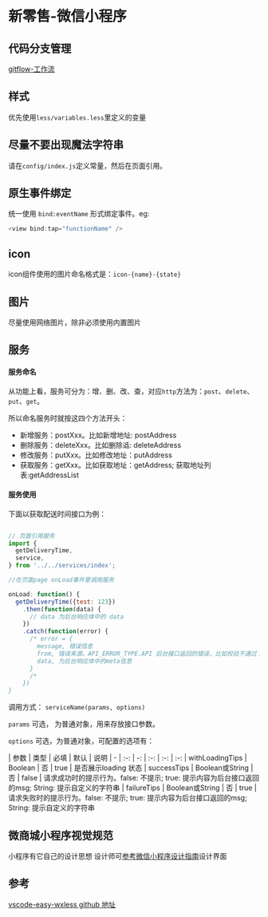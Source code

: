 # 新零售-微信小程序

## 代码分支管理
[gitflow-工作流][1]

## 样式

优先使用`less/variables.less`里定义的变量

## 尽量不要出现魔法字符串

请在`config/index.js`定义常量，然后在页面引用。

## 原生事件绑定

统一使用 `bind:eventName` 形式绑定事件。eg:

```js
<view bind:tap="functionName" />
```

## icon

icon组件使用的图片命名格式是：`icon-{name}-{state}`

## 图片

尽量使用网络图片，除非必须使用内置图片

## 服务

#### 服务命名
 
从功能上看，服务可分为：增、删、改、查，对应`http`方法为：`post`、`delete`、`put`、`get`。

所以命名服务时就按这四个方法开头：

- 新增服务：postXxx。比如新增地址: postAddress
- 删除服务：deleteXxx。比如删除䢑: deleteAddress
- 修改服务：putXxx。比如修改地址：putAddress
- 获取服务：getXxx。比如获取地址：getAddress; 获取地址列表:getAddressList

#### 服务使用

下面以获取配送时间接口为例：

```js

// 页面引用服务
import {
  getDeliveryTime,
  service,
} from '../../services/index';

//在页面page onLoad事件里调用服务

onLoad: function() {
  getDeliveryTime({test: 123})
    .then(function(data) {
      // data 为后台响应体中的 data
    })
    .catch(function(error) {
      /* error = {
        message, 错误信息
        from, 错误来源。API_ERROR_TYPE.API 后台接口返回的错误，比如校验不通过；API_ERROR_TYPE.HTTP 其他因素返回的错误, 比如断网等。
        data, 为后台响应体中的meta信息
      }
      /*
    })
}

```
调用方式：
`serviceName(params, options)`

`params` 可选， 为普通对象，用来存放接口参数。

`options` 可选，为普通对象，可配置的选项有：

| 参数 | 类型 | 必填 | 默认 | 说明 
| - | :-: | -: | :-: | :-: | :-:
| withLoadingTips | Boolean | 否 | true | 是否展示loading 状态
| successTips | Boolean或String | 否 | false | 请求成功时的提示行为。false: 不提示; true: 提示内容为后台接口返回的msg; String: 提示自定义的字符串
| failureTips | Boolean或String | 否 | true | 请求失败时的提示行为。false: 不提示; true: 提示内容为后台接口返回的msg; String: 提示自定义的字符串

## 微商城小程序视觉规范

小程序有它自己的设计思想 设计师可[参考微信小程序设计指南][3]设计界面

## 参考

[vscode-easy-wxless github 地址][2]

[1]:https://github.com/xfxb/fe-specification/blob/master/gitflow.md "gitflow-工作流"
[2]:https://github.com/yunfeizuo/vscode-easy-wxless "vscode-easy-wxless github 地址"
[3]:https://developers.weixin.qq.com/miniprogram/design/index.html?t=18092720 "微信小程序设计指南"

